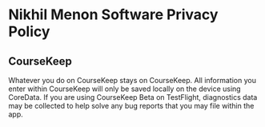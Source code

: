 # Nikhil Menon Software Privacy Policy

## CourseKeep
Whatever you do on CourseKeep stays on CourseKeep.  All information you enter within CourseKeep will only be saved locally on the device using CoreData. If you are using CourseKeep Beta on TestFlight, diagnostics data may be collected to help solve any bug reports that you may file within the app. 
